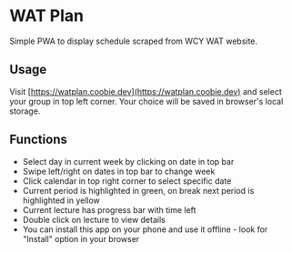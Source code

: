 # WAT Plan

Simple PWA to display schedule scraped from WCY WAT website.

## Usage

Visit [https://watplan.coobie.dev](https://watplan.coobie.dev) and select your group in top left corner. Your choice will be saved in browser's local storage.

## Functions

- Select day in current week by clicking on date in top bar
- Swipe left/right on dates in top bar to change week
- Click calendar in top right corner to select specific date
- Current period is highlighted in green, on break next period is highlighted in yellow
- Current lecture has progress bar with time left
- Double click on lecture to view details
- You can install this app on your phone and use it offline - look for "Install" option in your browser